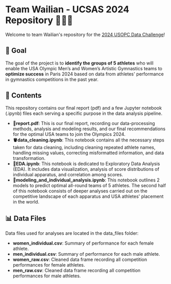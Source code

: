 # Team Wailian - UCSAS 2024 Repository 🐶🐶🐶

Welcome to team Wailian's repository for the [2024 USOPC Data Challenge](https://statds.org/events/ucsas2024/challenge.html#overview)!

## 🎯 Goal
The goal of the project is to **identify the groups of 5 athletes** who will enable the USA Olympic Men’s and Women’s Artistic Gymnastics teams to **optimize success** in Paris 2024 based on data from athletes' performance in gymnastics competitions in the past year.

## 🧾 Contents
This repository contains our final report (pdf) and a few Jupyter notebook (.ipynb) files each serving a specific purpose in the data analysis pipeline.
- **📕report.pdf**: This is our final report, recording our data-processing methods, analysis and modeling results, and our final recommendations for the optimal USA teams to join the Olympics 2024.
- **🪣data_cleaning.ipynb**: This notebook contains all the necessary steps taken for data cleaning, including cleaning repeated athlete names, handling missing values, correcting misformatted information, and data transformation.
- **🧠EDA.ipynb**: This notebook is dedicated to Exploratory Data Analysis (EDA). It includes data visualization, analysis of score distributions of individual apparatus, and correlation among scores.
- **🤸modeling_and_individual_analysis.ipynb**: This notebook outlines 2 models to predict optimal all-round teams of 5 athletes. The second half of this notebook consists of deeper analyses carried out on the competitive landscape of each apparatus and USA athletes' placement in the world.

## 📊 Data Files
Data files used for analyses are located in the data_files folder:
- **women_individual.csv**: Summary of performance for each female athlete.
- **men_individual.csv**: Summary of performance for each male athlete.
- **women_raw.csv**: Cleaned data frame recording all competition performances for female athletes.
- **men_raw.csv**: Cleaned data frame recording all competition performances for male athletes.
